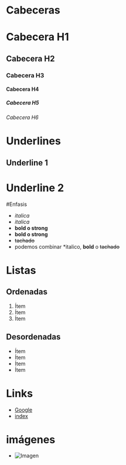 # Cabeceras

# Cabecera H1

## Cabecera H2

### Cabecera H3

#### Cabecera H4

##### Cabecera H5

###### Cabecera H6

# Underlines

## Underline 1

# Underline 2

#Enfasis

- _italica_
- _italica_
- **bold o strong**
- **bold o strong**
- ~~tachado~~
- podemos combinar \*italico, **bold** o ~~tachado~~

# Listas

## Ordenadas

1. Ítem
1. Ítem
1. Ítem

## Desordenadas

- Ítem
- Ítem
- Ítem
- Ítem

# Links

- [Google](http://www.google.com.co)
- [index](index.html)

# imágenes

- ![Imagen](https://git-scm.com/images/logo@2x.png)
